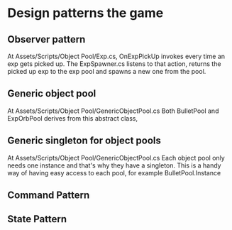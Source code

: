 # Design patterns the game
## Observer pattern
At Assets/Scripts/Object Pool/Exp.cs, OnExpPickUp invokes every time an exp gets picked up. The ExpSpawner.cs listens to that action, returns the picked up exp to the exp pool and spawns a new one from the pool.

## Generic object pool
At Assets/Scripts/Object Pool/GenericObjectPool.cs 
Both BulletPool and ExpOrbPool derives from this abstract class, 

## Generic singleton for object pools
At Assets/Scripts/Object Pool/GenericObjectPool.cs 
Each object pool only needs one instance and that's why they have a singleton. This is a handy way of having easy access to each pool, for example BulletPool.Instance

## Command Pattern

## State Pattern
